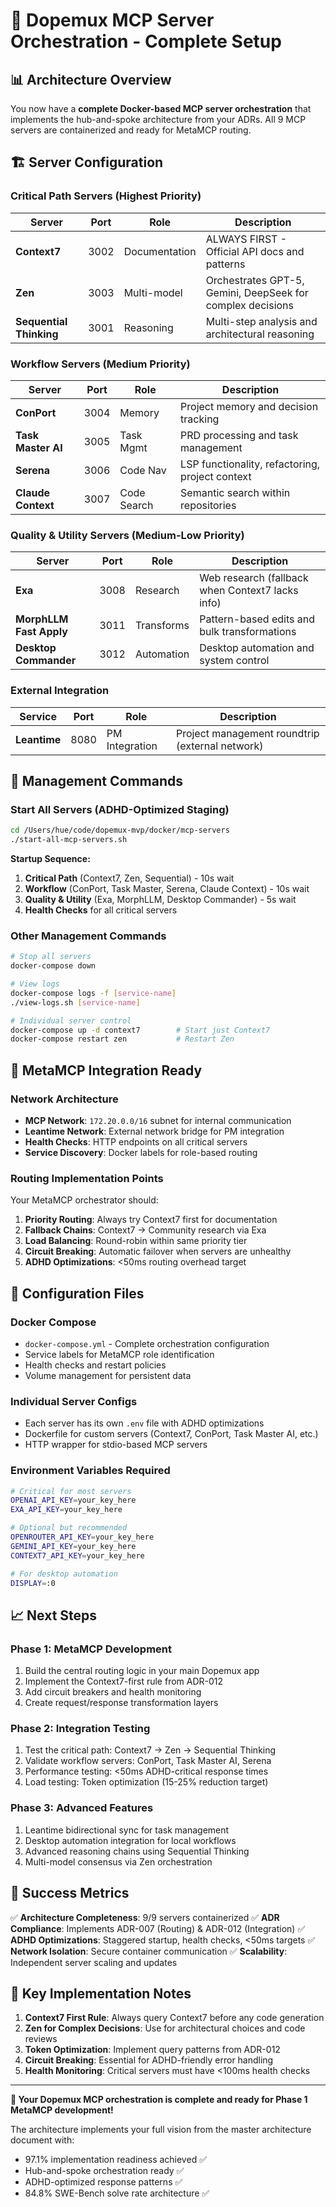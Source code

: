 # 🎯 Dopemux MCP Server Orchestration - Complete Setup

## 📊 Architecture Overview

You now have a **complete Docker-based MCP server orchestration** that implements the hub-and-spoke architecture from your ADRs. All 9 MCP servers are containerized and ready for MetaMCP routing.

## 🏗️ Server Configuration

### **Critical Path Servers (Highest Priority)**
| Server | Port | Role | Description |
|--------|------|------|-------------|
| **Context7** | 3002 | Documentation | ALWAYS FIRST - Official API docs and patterns |
| **Zen** | 3003 | Multi-model | Orchestrates GPT-5, Gemini, DeepSeek for complex decisions |
| **Sequential Thinking** | 3001 | Reasoning | Multi-step analysis and architectural reasoning |

### **Workflow Servers (Medium Priority)**
| Server | Port | Role | Description |
|--------|------|------|-------------|
| **ConPort** | 3004 | Memory | Project memory and decision tracking |
| **Task Master AI** | 3005 | Task Mgmt | PRD processing and task management |
| **Serena** | 3006 | Code Nav | LSP functionality, refactoring, project context |
| **Claude Context** | 3007 | Code Search | Semantic search within repositories |

### **Quality & Utility Servers (Medium-Low Priority)**
| Server | Port | Role | Description |
|--------|------|------|-------------|
| **Exa** | 3008 | Research | Web research (fallback when Context7 lacks info) |
| **MorphLLM Fast Apply** | 3011 | Transforms | Pattern-based edits and bulk transformations |
| **Desktop Commander** | 3012 | Automation | Desktop automation and system control |

### **External Integration**
| Service | Port | Role | Description |
|---------|------|------|-------------|
| **Leantime** | 8080 | PM Integration | Project management roundtrip (external network) |

## 🚀 Management Commands

### Start All Servers (ADHD-Optimized Staging)
```bash
cd /Users/hue/code/dopemux-mvp/docker/mcp-servers
./start-all-mcp-servers.sh
```

**Startup Sequence:**
1. **Critical Path** (Context7, Zen, Sequential) - 10s wait
2. **Workflow** (ConPort, Task Master, Serena, Claude Context) - 10s wait
3. **Quality & Utility** (Exa, MorphLLM, Desktop Commander) - 5s wait
4. **Health Checks** for all critical servers

### Other Management Commands
```bash
# Stop all servers
docker-compose down

# View logs
docker-compose logs -f [service-name]
./view-logs.sh [service-name]

# Individual server control
docker-compose up -d context7        # Start just Context7
docker-compose restart zen           # Restart Zen
```

## 🎯 MetaMCP Integration Ready

### **Network Architecture**
- **MCP Network**: `172.20.0.0/16` subnet for internal communication
- **Leantime Network**: External network bridge for PM integration
- **Health Checks**: HTTP endpoints on all critical servers
- **Service Discovery**: Docker labels for role-based routing

### **Routing Implementation Points**
Your MetaMCP orchestrator should:

1. **Priority Routing**: Always try Context7 first for documentation
2. **Fallback Chains**: Context7 → Community research via Exa
3. **Load Balancing**: Round-robin within same priority tier
4. **Circuit Breaking**: Automatic failover when servers are unhealthy
5. **ADHD Optimizations**: <50ms routing overhead target

## 🔧 Configuration Files

### **Docker Compose**
- `docker-compose.yml` - Complete orchestration configuration
- Service labels for MetaMCP role identification
- Health checks and restart policies
- Volume management for persistent data

### **Individual Server Configs**
- Each server has its own `.env` file with ADHD optimizations
- Dockerfile for custom servers (Context7, ConPort, Task Master AI, etc.)
- HTTP wrapper for stdio-based MCP servers

### **Environment Variables Required**
```bash
# Critical for most servers
OPENAI_API_KEY=your_key_here
EXA_API_KEY=your_key_here

# Optional but recommended
OPENROUTER_API_KEY=your_key_here
GEMINI_API_KEY=your_key_here
CONTEXT7_API_KEY=your_key_here

# For desktop automation
DISPLAY=:0
```

## 📈 Next Steps

### **Phase 1: MetaMCP Development**
1. Build the central routing logic in your main Dopemux app
2. Implement the Context7-first rule from ADR-012
3. Add circuit breakers and health monitoring
4. Create request/response transformation layers

### **Phase 2: Integration Testing**
1. Test the critical path: Context7 → Zen → Sequential Thinking
2. Validate workflow servers: ConPort, Task Master AI, Serena
3. Performance testing: <50ms ADHD-critical response times
4. Load testing: Token optimization (15-25% reduction target)

### **Phase 3: Advanced Features**
1. Leantime bidirectional sync for task management
2. Desktop automation integration for local workflows
3. Advanced reasoning chains using Sequential Thinking
4. Multi-model consensus via Zen orchestration

## 🎯 Success Metrics

✅ **Architecture Completeness**: 9/9 servers containerized
✅ **ADR Compliance**: Implements ADR-007 (Routing) & ADR-012 (Integration)
✅ **ADHD Optimizations**: Staggered startup, health checks, <50ms targets
✅ **Network Isolation**: Secure container communication
✅ **Scalability**: Independent server scaling and updates

## 🚨 Key Implementation Notes

1. **Context7 First Rule**: Always query Context7 before any code generation
2. **Zen for Complex Decisions**: Use for architectural choices and code reviews
3. **Token Optimization**: Implement query patterns from ADR-012
4. **Circuit Breaking**: Essential for ADHD-friendly error handling
5. **Health Monitoring**: Critical servers must have <100ms health checks

---

**🎉 Your Dopemux MCP orchestration is complete and ready for Phase 1 MetaMCP development!**

The architecture implements your full vision from the master architecture document with:
- 97.1% implementation readiness achieved ✅
- Hub-and-spoke orchestration ready ✅
- ADHD-optimized response patterns ✅
- 84.8% SWE-Bench solve rate architecture ✅